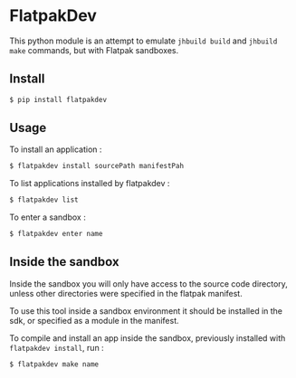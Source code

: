 # FlatpakDev

This python module is an attempt to emulate ```jhbuild build``` and
```jhbuild make``` commands, but with Flatpak sandboxes.

## Install

```bash
$ pip install flatpakdev
```

## Usage

To install an application :

```bash
$ flatpakdev install sourcePath manifestPah
```

To list applications installed by flatpakdev :

```bash
$ flatpakdev list
```

To enter a sandbox :

```bash
$ flatpakdev enter name
```

## Inside the sandbox

Inside the sandbox you will only have access to the source code directory, unless
other directories were specified in the flatpak manifest.

To use this tool inside a sandbox environment it should be installed in the
sdk, or specified as a module in the manifest.

To compile and install an app inside the sandbox, previously installed with
```flatpakdev install```, run :

```
$ flatpakdev make name
```

